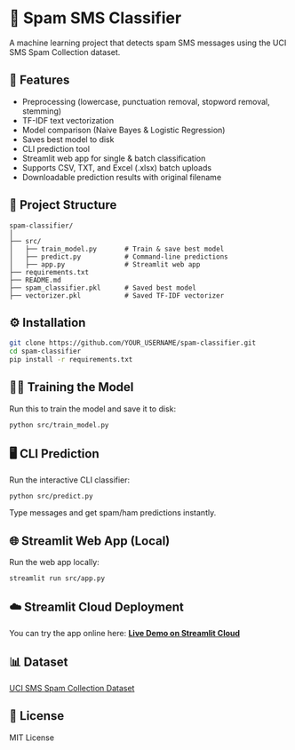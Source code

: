 # 📩 Spam SMS Classifier

A machine learning project that detects spam SMS messages using the UCI SMS Spam Collection dataset.

## 🚀 Features
- Preprocessing (lowercase, punctuation removal, stopword removal, stemming)
- TF-IDF text vectorization
- Model comparison (Naive Bayes & Logistic Regression)
- Saves best model to disk
- CLI prediction tool
- Streamlit web app for single & batch classification
- Supports CSV, TXT, and Excel (.xlsx) batch uploads
- Downloadable prediction results with original filename

## 📂 Project Structure
```
spam-classifier/
│
├── src/
│   ├── train_model.py       # Train & save best model
│   ├── predict.py           # Command-line predictions
│   ├── app.py               # Streamlit web app
├── requirements.txt
├── README.md
├── spam_classifier.pkl      # Saved best model
├── vectorizer.pkl           # Saved TF-IDF vectorizer
```

## ⚙️ Installation
```bash
git clone https://github.com/YOUR_USERNAME/spam-classifier.git
cd spam-classifier
pip install -r requirements.txt
```

## 🏋️‍♂️ Training the Model
Run this to train the model and save it to disk:
```bash
python src/train_model.py
```

## 🖥 CLI Prediction
Run the interactive CLI classifier:
```bash
python src/predict.py
```
Type messages and get spam/ham predictions instantly.

## 🌐 Streamlit Web App (Local)
Run the web app locally:
```bash
streamlit run src/app.py
```

## ☁️ Streamlit Cloud Deployment
You can try the app online here:
[**Live Demo on Streamlit Cloud**](https://spam-or-ham-spam-classifier.streamlit.app/)

## 📊 Dataset
[UCI SMS Spam Collection Dataset](https://archive.ics.uci.edu/ml/datasets/SMS+Spam+Collection)

## 📜 License
MIT License
